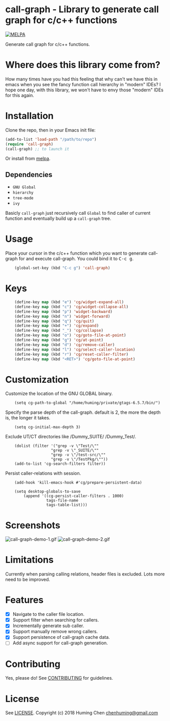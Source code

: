 # call-graph - Library to generate call graph for c/c++ functions

[![MELPA](https://melpa.org/packages/call-graph-badge.svg)](https://melpa.org/#/call-graph)

Generate call graph for c/c++ functions.

# Where does this library come from?

How many times have you had this feeling that
why can't we have this in emacs when you see
the fancy function call hierarchy in "modern" IDEs?
I hope one day, with this library, we won't have
to envy those "modern" IDEs for this again.

# Installation

Clone the repo, then in your Emacs init file:

```lisp
(add-to-list 'load-path "/path/to/repo")
(require 'call-graph)
(call-graph) ;; to launch it
```

Or install from [melpa](https://melpa.org/#/call-graph).

## Dependencies

* `GNU Global`
* `hierarchy`
* `tree-mode`
* `ivy`

Basicly `call-graph` just recursively call `Global` to find caller of
current function and eventually build up a `call-graph` tree.

# Usage

Place your cursor in the c/c++ function which you want to generate
call-graph for and execute call-graph.
You could bind it to <kbd>C-c g</kbd>.

```lisp
    (global-set-key (kbd "C-c g") 'call-graph)
```

# Keys

```lisp
    (define-key map (kbd "e") 'cg/widget-expand-all)
    (define-key map (kbd "c") 'cg/widget-collapse-all)
    (define-key map (kbd "p") 'widget-backward)
    (define-key map (kbd "n") 'widget-forward)
    (define-key map (kbd "q") 'cg/quit)
    (define-key map (kbd "+") 'cg/expand)
    (define-key map (kbd "_") 'cg/collapse)
    (define-key map (kbd "o") 'cg/goto-file-at-point)
    (define-key map (kbd "g") 'cg/at-point)
    (define-key map (kbd "d") 'cg/remove-caller)
    (define-key map (kbd "l") 'cg/select-caller-location)
    (define-key map (kbd "r") 'cg/reset-caller-filter)
    (define-key map (kbd "<RET>") 'cg/goto-file-at-point)
```

# Customization

Customize the location of the GNU GLOBAL binary.

```
    (setq cg-path-to-global "/home/huming/private/gtags-6.5.7/bin/")
```

Specify the parse depth of the call-graph.
default is 2, the more the depth is, the longer it takes.

```
    (setq cg-initial-max-depth 3)
```

Exclude UT/CT directories like /Dummy_SUITE/ /Dummy_Test/.

```
    (dolist (filter '("grep -v \"Test/\""
                    "grep -v \"_SUITE/\""
                    "grep -v \"/test-src/\""
                    "grep -v \"/TestPkg/\""))
    (add-to-list 'cg-search-filters filter))
```

Persist caller-relations with session.

```
    (add-hook 'kill-emacs-hook #'cg/prepare-persistent-data)

    (setq desktop-globals-to-save
        (append '((cg-persist-caller-filters . 1000)
                  tags-file-name
                  tags-table-list)))
```

# Screenshots

![call-graph-demo-1.gif](img/call-graph-demo-1.gif)
![call-graph-demo-2.gif](img/call-graph-demo-2.gif)

# Limitations

Currently when parsing calling relations, header files is excluded.
Lots more need to be improved.

# Features

- [x] Navigate to the caller file location.
- [x] Support filter when searching for callers.
- [x] Incrementally generate sub caller.
- [x] Support manually remove wrong callers.
- [x] Support persistence of call-graph cache data.
- [ ] Add async support for call-graph generation.

# Contributing
Yes, please do! See [CONTRIBUTING](CONTRIBUTING.md) for guidelines.

# License

See [LICENSE](LICENSE). Copyright (c) 2018 Huming Chen <chenhuming@gmail.com>

